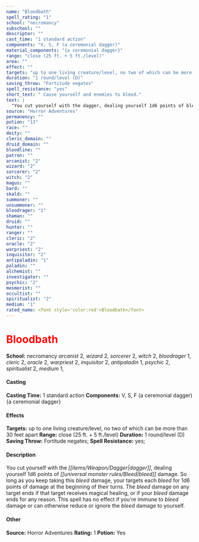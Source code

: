 ```yaml
---
name: "Bloodbath"
spell_rating: "1"
school: "necromancy"
subschool: ""
descriptor: ""
cast_time: "1 standard action"
components: "V, S, F (a ceremonial dagger)"
material_components: "{a ceremonial dagger}"
range: "close (25 ft. + 5 ft./level)"
area: ""
effect: ""
targets: "up to one living creature/level, no two of which can be more than 30 feet apart"
duration: "1 round/level (D)"
saving_throw: "Fortitude negates"
spell_resistance: "yes"
short_text: " Cause yourself and enemies to bleed."
text: |
  "You cut yourself with the dagger, dealing yourself 1d6 points of bleed damage. So long as you keep taking this bleed damage, your targets each bleed for 1d6 points of damage at the beginning of their turns. The bleed damage on any target ends if that target receives magical healing, or if your bleed damage ends for any reason. This spell has no effect if you're immune to bleed damage or can otherwise reduce or ignore the bleed damage to yourself."
source: "Horror Adventures"
permanency: ""
potion: "13"
race: ""
deity: ""
cleric_domain: ""
druid_domain: ""
bloodline: ""
patron: ""
arcanist: "2"
wizard: "2"
sorcerer: "2"
witch: "2"
magus: ""
bard: ""
skald: ""
summoner: ""
unsummoner: ""
bloodrager: "1"
shaman: ""
druid: ""
hunter: ""
ranger: ""
cleric: "2"
oracle: "2"
warpriest: "2"
inquisitor: "2"
antipaladin: "1"
paladin: ""
alchemist: ""
investigator: ""
psychic: "2"
mesmerist: ""
occultist: ""
spiritualist: "2"
medium: "1"
rated_name: <font style='color:red'>Bloodbath</font>
---
```


# <font style='color:red'>Bloodbath</font> 
**School:** necromancy 
_arcanist_ 2, _wizard_ 2, _sorcerer_ 2, _witch_ 2, _bloodrager_ 1, _cleric_ 2, _oracle_ 2, _warpriest_ 2, _inquisitor_ 2, _antipaladin_ 1, _psychic_ 2, _spiritualist_ 2, _medium_ 1, 
#### Casting
**Casting Time:** 1 standard action
 **Components:** V, S, F (a ceremonial dagger) {a ceremonial dagger}
 #### Effects
**Targets:** up to one living creature/level, no two of which can be more than 30 feet apart
**Range:** close (25 ft. + 5 ft./level)
**Duration:** 1 round/level (D)
**Saving Throw:** Fortitude negates; **Spell Resistance:** yes; 
 #### Description
You cut yourself with the _[[items/Weapon/Dagger|dagger]]_, dealing yourself 1d6 points of _[[universal monster rules/Bleed|bleed]]_ damage. So long as you keep taking this _bleed_ damage, your targets each _bleed_ for 1d6 points of damage at the beginning of their turns. The _bleed_ damage on any target ends if that target receives magical healing, or if your _bleed_ damage ends for any reason. This spell has no effect if you're immune to _bleed_ damage or can otherwise reduce or ignore the _bleed_ damage to yourself.

 #### Other
**Source:** Horror Adventures
**Rating:** 1
**Potion:** Yes
